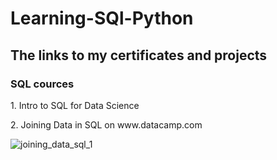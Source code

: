 # Learning-SQl-Python
## The links to my certificates and projects
### <b> SQL cources</b>
<p>1. Intro to SQL for Data Science </p>

<p> 2. Joining Data in SQL on www.datacamp.com</p>

![joining_data_sql_1](https://user-images.githubusercontent.com/9611160/53127745-ee761680-356b-11e9-8cb6-98a2c88f0d52.png)
